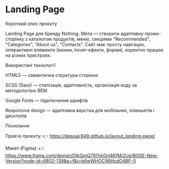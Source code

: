 # Landing Page
Короткий опис проєкту

Landing Page для бренду Nothing.
Мета — створити адаптивну промо-сторінку з каталогом продуктів, меню, секціями "Recommended", "Categories", "About us", "Contacts".
Сайт має просту навігацію, інтерактивні елементи (іконки, hover-ефекти, форми), коректно працює на різних пристроях.

Використані технології

HTML5 — семантична структура сторінки

SCSS (Sass) — стилізація, адаптивність, організація коду за методологією BEM

Google Fonts — підключення шрифтів

Responsive design — адаптивна верстка для мобільних, планшетів і десктопів

Посилання

Прев’ю проєкту: 👉 https://despair849.github.io/layout_landing-page/

Макет (Figma): 👉 https://www.figma.com/design/DtkQmQ797hk0nI4KfMi2Uq/BOSE-New-Version?node-id=6802-139&p=f&t=b6wWHOC96HcdO4BF-0
